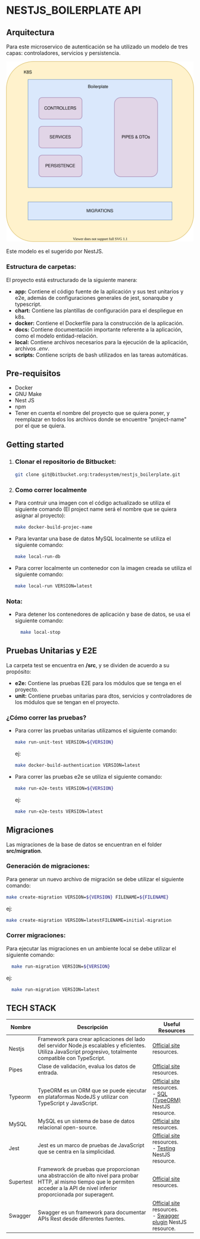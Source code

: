 # NESTJS_BOILERPLATE API

## Arquitectura

Para este microservico de autenticación se ha utilizado un modelo de tres capas: controladores, servicios y persistencia.

![Architecture](./docs/boilerplate-diagram.svg)

Este modelo es el sugerido por NestJS.

### Estructura de carpetas:

El proyecto está estructurado de la siguiente manera:
- **app:** Contiene el código fuente de la aplicación y sus test unitarios y e2e, además de configuraciones generales de jest, sonarqube y typescript.
- **chart:** Contiene las plantillas de configuración para el despliegue en k8s.
- **docker:** Contiene el Dockerfile para la construcción de la aplicación.
- **docs:** Contiene documentación importante referente a la aplicación, como el modelo entidad-relación.
- **local:** Contiene archivos necesarios para la ejecución de la aplicación, archivos *.env*.
- **scripts:** Contiene scripts de bash utilizados en las tareas automáticas.

## Pre-requisitos

- Docker
- GNU Make
- Nest JS
- npm
- Tener en cuenta el nombre del proyecto que se quiera poner, y reemplazar en todos los archivos donde se encuentre "project-name" por el que se quiera.

## Getting started

1. ### Clonar el repositorio de Bitbucket:
   ```bash
   git clone git@bitbucket.org:tradesystem/nestjs_boilerplate.git
   ```

2. ### Como correr localmente

- Para contruir una imagen con el código actualizado se utiliza el siguiente comando (El project name será el nombre que se quiera asignar al proyecto):

  ```bash
  make docker-build-projec-name
  ```


- Para levantar una base de datos MySQL localmente se utiliza el siguiente comando:

  ```bash
  make local-run-db
  ```

- Para correr localmente un contenedor con la imagen creada se utiliza el siguiente comando:

  ```bash
  make local-run VERSION=latest
  ```

### Nota:

- Para detener los contenedores de aplicación y base de datos, se usa el siguiente comando:

  ```bash
    make local-stop
  ```

## Pruebas Unitarias y E2E

La carpeta test se encuentra en **/src**, y se dividen de acuerdo a su propósito:
- **e2e:** Contiene las pruebas E2E para los módulos que se tenga en el proyecto.
- **unit:** Contiene pruebas unitarias para dtos, servicios y controladores de los módulos que se tengan en el proyecto.
  
### ¿Cómo correr las pruebas?

- Para correr las pruebas unitarias utilizamos el siguiente comando:

  ```bash
  make run-unit-test VERSION=${VERSION}
  ```

  ej:

  ```bash
  make docker-build-authentication VERSION=latest
  ```

- Para correr las pruebas e2e se utiliza el siguiente comando:

  ```bash
  make run-e2e-tests VERSION=${VERSION}
  ```

  ej:

  ```bash
  make run-e2e-tests VERSION=latest
  ```

## Migraciones

Las migraciones de la base de datos se encuentran en el folder **src/migration**.

### Generación de migraciones:

Para generar un nuevo archivo de migración se debe utilizar el siguiente comando:

```bash
make create-migration VERSION=${VERSION} FILENAME=${FILENAME}
  ```

  ej:

  ```bash
  make create-migration VERSION=latestFILENAME=initial-migration
  ```
### Correr migraciones:

Para ejecutar las migraciones en un ambiente local se debe utilizar el siguiente comando:

```bash
  make run-migration VERSION=${VERSION}
  ```
ej:

```bash
  make run-migration VERSION=latest
  ```

## TECH STACK

 Nombre | Descripción | Useful Resources
--- | --- | ---
Nestjs | Framework para crear aplicaciones del lado del servidor Node.js escalables y eficientes. Utiliza JavaScript progresivo, totalmente compatible con TypeScript.| [Official site](https://docs.nestjs.com/) resources.
Pipes |Clase  de validación, evalua los datos de entrada.| [Official site](https://docs.nestjs.com/pipes) resources.
Typeorm | TypeORM es un ORM que se puede ejecutar en plataformas NodeJS y utilizar con TypeScript y JavaScript.| [Official site](https://typeorm.io/#/) resources. <br/> - [SQL (TypeORM)](https://docs.nestjs.com/recipes/sql-typeorm#sql-typeorm) NestJS resource. 
MySQL |MySQL es un sistema de base de datos relacional open-source.|[Official site](https://www.mysql.com/) resources.
Jest |Jest es un marco de pruebas de JavaScript que se centra en la simplicidad.| [Official site](https://jestjs.io/en/) resources.  <br/> - [Testing](https://docs.nestjs.com/fundamentals/testing#testing) NestJS resource. 
Supertest |Framework de pruebas que proporcionan una abstracción de alto nivel para probar HTTP, al mismo tiempo que le permiten acceder a la API de nivel inferior proporcionada por superagent.| [Official site](https://github.com/visionmedia/supertest) resources.
Swagger |Swagger es un framework para documentar APIs Rest desde diferentes fuentes.| [Official site](https://swagger.io/docs/specification/2-0/what-is-swagger/) resources. <br/> - [Swagger plugin](https://docs.nestjs.com/openapi/cli-plugin) NestJS resource.